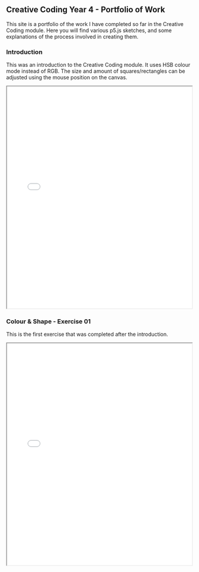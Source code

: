 ## Creative Coding Year 4 - Portfolio of Work

This site is a portfolio of the work I have completed so far in the Creative Coding module. Here you will find various p5.js sketches, and some explanations of the process involved in creating them.


### Introduction

This was an introduction to the Creative Coding module. It uses HSB colour mode instead of RGB. The size and amount of squares/rectangles can be adjusted using the mouse position on the canvas.

<iframe src="Introduction/index.html" width="500px" height="600px"></iframe>


### Colour & Shape - Exercise 01

This is the first exercise that was completed after the introduction. 

<iframe src="Exercise%2001/index.html" width="500px" height="600px"></iframe>



